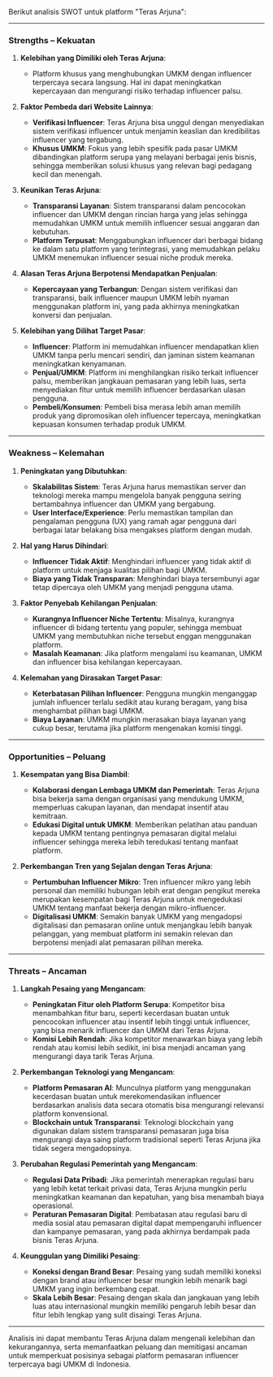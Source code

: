 Berikut analisis SWOT untuk platform "Teras Arjuna":

---

### **Strengths – Kekuatan**
1. **Kelebihan yang Dimiliki oleh Teras Arjuna**:
   - Platform khusus yang menghubungkan UMKM dengan influencer terpercaya secara langsung. Hal ini dapat meningkatkan kepercayaan dan mengurangi risiko terhadap influencer palsu.
   
2. **Faktor Pembeda dari Website Lainnya**:
   - **Verifikasi Influencer**: Teras Arjuna bisa unggul dengan menyediakan sistem verifikasi influencer untuk menjamin keaslian dan kredibilitas influencer yang tergabung.
   - **Khusus UMKM**: Fokus yang lebih spesifik pada pasar UMKM dibandingkan platform serupa yang melayani berbagai jenis bisnis, sehingga memberikan solusi khusus yang relevan bagi pedagang kecil dan menengah.

3. **Keunikan Teras Arjuna**:
   - **Transparansi Layanan**: Sistem transparansi dalam pencocokan influencer dan UMKM dengan rincian harga yang jelas sehingga memudahkan UMKM untuk memilih influencer sesuai anggaran dan kebutuhan.
   - **Platform Terpusat**: Menggabungkan influencer dari berbagai bidang ke dalam satu platform yang terintegrasi, yang memudahkan pelaku UMKM menemukan influencer sesuai niche produk mereka.

4. **Alasan Teras Arjuna Berpotensi Mendapatkan Penjualan**:
   - **Kepercayaan yang Terbangun**: Dengan sistem verifikasi dan transparansi, baik influencer maupun UMKM lebih nyaman menggunakan platform ini, yang pada akhirnya meningkatkan konversi dan penjualan.

5. **Kelebihan yang Dilihat Target Pasar**:
   - **Influencer**: Platform ini memudahkan influencer mendapatkan klien UMKM tanpa perlu mencari sendiri, dan jaminan sistem keamanan meningkatkan kenyamanan.
   - **Penjual/UMKM**: Platform ini menghilangkan risiko terkait influencer palsu, memberikan jangkauan pemasaran yang lebih luas, serta menyediakan fitur untuk memilih influencer berdasarkan ulasan pengguna.
   - **Pembeli/Konsumen**: Pembeli bisa merasa lebih aman memilih produk yang dipromosikan oleh influencer tepercaya, meningkatkan kepuasan konsumen terhadap produk UMKM.

---

### **Weakness – Kelemahan**
1. **Peningkatan yang Dibutuhkan**:
   - **Skalabilitas Sistem**: Teras Arjuna harus memastikan server dan teknologi mereka mampu mengelola banyak pengguna seiring bertambahnya influencer dan UMKM yang bergabung.
   - **User Interface/Experience**: Perlu memastikan tampilan dan pengalaman pengguna (UX) yang ramah agar pengguna dari berbagai latar belakang bisa mengakses platform dengan mudah.

2. **Hal yang Harus Dihindari**:
   - **Influencer Tidak Aktif**: Menghindari influencer yang tidak aktif di platform untuk menjaga kualitas pilihan bagi UMKM.
   - **Biaya yang Tidak Transparan**: Menghindari biaya tersembunyi agar tetap dipercaya oleh UMKM yang menjadi pengguna utama.

3. **Faktor Penyebab Kehilangan Penjualan**:
   - **Kurangnya Influencer Niche Tertentu**: Misalnya, kurangnya influencer di bidang tertentu yang populer, sehingga membuat UMKM yang membutuhkan niche tersebut enggan menggunakan platform.
   - **Masalah Keamanan**: Jika platform mengalami isu keamanan, UMKM dan influencer bisa kehilangan kepercayaan.

4. **Kelemahan yang Dirasakan Target Pasar**:
   - **Keterbatasan Pilihan Influencer**: Pengguna mungkin menganggap jumlah influencer terlalu sedikit atau kurang beragam, yang bisa menghambat pilihan bagi UMKM.
   - **Biaya Layanan**: UMKM mungkin merasakan biaya layanan yang cukup besar, terutama jika platform mengenakan komisi tinggi.

---

### **Opportunities – Peluang**
1. **Kesempatan yang Bisa Diambil**:
   - **Kolaborasi dengan Lembaga UMKM dan Pemerintah**: Teras Arjuna bisa bekerja sama dengan organisasi yang mendukung UMKM, memperluas cakupan layanan, dan mendapat insentif atau kemitraan.
   - **Edukasi Digital untuk UMKM**: Memberikan pelatihan atau panduan kepada UMKM tentang pentingnya pemasaran digital melalui influencer sehingga mereka lebih teredukasi tentang manfaat platform.

2. **Perkembangan Tren yang Sejalan dengan Teras Arjuna**:
   - **Pertumbuhan Influencer Mikro**: Tren influencer mikro yang lebih personal dan memiliki hubungan lebih erat dengan pengikut mereka merupakan kesempatan bagi Teras Arjuna untuk mengedukasi UMKM tentang manfaat bekerja dengan mikro-influencer.
   - **Digitalisasi UMKM**: Semakin banyak UMKM yang mengadopsi digitalisasi dan pemasaran online untuk menjangkau lebih banyak pelanggan, yang membuat platform ini semakin relevan dan berpotensi menjadi alat pemasaran pilihan mereka.

---

### **Threats – Ancaman**
1. **Langkah Pesaing yang Mengancam**:
   - **Peningkatan Fitur oleh Platform Serupa**: Kompetitor bisa menambahkan fitur baru, seperti kecerdasan buatan untuk pencocokan influencer atau insentif lebih tinggi untuk influencer, yang bisa menarik influencer dan UMKM dari Teras Arjuna.
   - **Komisi Lebih Rendah**: Jika kompetitor menawarkan biaya yang lebih rendah atau komisi lebih sedikit, ini bisa menjadi ancaman yang mengurangi daya tarik Teras Arjuna.

2. **Perkembangan Teknologi yang Mengancam**:
   - **Platform Pemasaran AI**: Munculnya platform yang menggunakan kecerdasan buatan untuk merekomendasikan influencer berdasarkan analisis data secara otomatis bisa mengurangi relevansi platform konvensional.
   - **Blockchain untuk Transparansi**: Teknologi blockchain yang digunakan dalam sistem transparansi pemasaran juga bisa mengurangi daya saing platform tradisional seperti Teras Arjuna jika tidak segera mengadopsinya.

3. **Perubahan Regulasi Pemerintah yang Mengancam**:
   - **Regulasi Data Pribadi**: Jika pemerintah menerapkan regulasi baru yang lebih ketat terkait privasi data, Teras Arjuna mungkin perlu meningkatkan keamanan dan kepatuhan, yang bisa menambah biaya operasional.
   - **Peraturan Pemasaran Digital**: Pembatasan atau regulasi baru di media sosial atau pemasaran digital dapat mempengaruhi influencer dan kampanye pemasaran, yang pada akhirnya berdampak pada bisnis Teras Arjuna.

4. **Keunggulan yang Dimiliki Pesaing**:
   - **Koneksi dengan Brand Besar**: Pesaing yang sudah memiliki koneksi dengan brand atau influencer besar mungkin lebih menarik bagi UMKM yang ingin berkembang cepat.
   - **Skala Lebih Besar**: Pesaing dengan skala dan jangkauan yang lebih luas atau internasional mungkin memiliki pengaruh lebih besar dan fitur lebih lengkap yang sulit disaingi Teras Arjuna.

---

Analisis ini dapat membantu Teras Arjuna dalam mengenali kelebihan dan kekurangannya, serta memanfaatkan peluang dan memitigasi ancaman untuk memperkuat posisinya sebagai platform pemasaran influencer terpercaya bagi UMKM di Indonesia.
